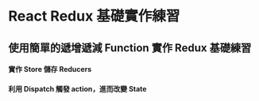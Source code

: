 # React Redux 基礎實作練習

## 使用簡單的遞增遞減 Function 實作 Redux 基礎練習

#### 實作 Store 儲存 Reducers

#### 利用 Dispatch 觸發 action，進而改變 State
